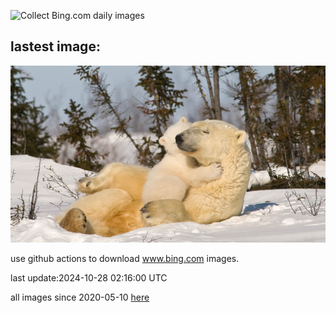 ![Collect Bing.com daily images](https://github.com/counter2015/bing-daily-images/workflows/Collect%20Bing.com%20daily%20images/badge.svg)
## lastest image:
![](images/img.jpg)

use github actions to download www.bing.com images.

last update:2024-10-28 02:16:00 UTC

all images since 2020-05-10 [here](https://github.com/counter2015/bing-daily-images/tree/master/images) 
